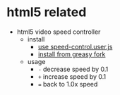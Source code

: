 # html5 related

* html5 video speed controller
  * install
    * [use speed-control.user.js](https://github.com/sky-bro/tampermonkey-scripts/raw/main/html5/speed-control.user.js)
    * [install from greasy fork](https://greasyfork.org/en/scripts/421464-html5-video-speed-controller-vlc-like)
  * usage
    * `-` decrease speed by 0.1
    * `+` increase speed by 0.1
    * `=` back to 1.0x speed
